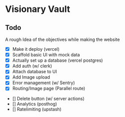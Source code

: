 # Visionary Vault

## Todo

A rough Idea of the objectives while making the website

- [x] Make it deploy (vercel)
- [x] Scaffold basic UI with mock data
- [x] Actually set up a database (vercel postgres)
- [x] Add auth (w/ clerk)
- [x] Attach database to UI
- [x] Add Image upload
- [x] Error management (w/ Sentry)
- [x] Routing/Image page (Parallel route)
- [] Delete button (w/ server actions)
- [] Analytics (posthog)
- [] Ratelimiting (upstash)
